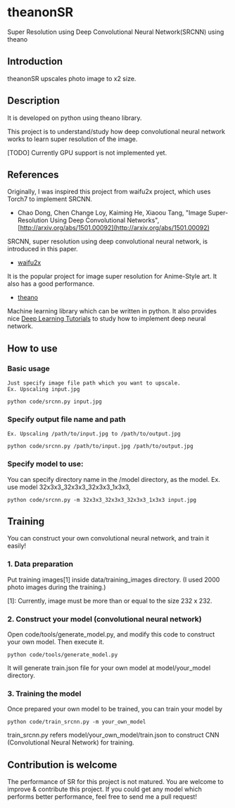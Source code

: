 # theanonSR
Super Resolution using Deep Convolutional Neural Network(SRCNN) using theano

## Introduction
theanonSR upscales photo image to x2 size.


## Description

It is developed on python using theano library.

This project is to understand/study how deep convolutional neural network works
to learn super resolution of the image.

[TODO] Currently GPU support is not implemented yet.

## References
Originally, I was inspired this project from waifu2x project, which uses Torch7 to implement SRCNN.

 - Chao Dong, Chen Change Loy, Kaiming He, Xiaoou Tang, "Image Super-Resolution Using Deep Convolutional Networks",
 [http://arxiv.org/abs/1501.00092](http://arxiv.org/abs/1501.00092)

 SRCNN, super resolution using deep convolutional neural network, is introduced in this paper.

 - [waifu2x](https://github.com/nagadomi/waifu2x)

 It is the popular project for image super resolution for Anime-Style art.
 It also has a good performance.

 - [theano](http://deeplearning.net/software/theano/index.html)

 Machine learning library which can be written in python.
 It also provides nice
 [Deep Learning Tutorials](http://deeplearning.net/tutorial/) to study how to implement deep neural network.

## How to use

### Basic usage
    Just specify image file path which you want to upscale.
    Ex. Upscaling input.jpg
```
python code/srcnn.py input.jpg
```

### Specify output file name and path
    Ex. Upscaling /path/to/input.jpg to /path/to/output.jpg
```
python code/srcnn.py /path/to/input.jpg /path/to/output.jpg
```

### Specify model to use:
   You can specify directory name in the /model directory, as the model.
   Ex. use model 32x3x3_32x3x3_32x3x3_1x3x3,
```
python code/srcnn.py -m 32x3x3_32x3x3_32x3x3_1x3x3 input.jpg
```



## Training

You can construct your own convolutional neural network, and train it easily!

###  1. Data preparation
Put training images[1] inside data/training_images directory.
(I used 2000 photo images during the training.)

[1]: Currently, image must be more than or equal to the size 232 x 232.

###  2. Construct your model (convolutional neural network)
Open code/tools/generate_model.py, and modify this code to construct your own model.
Then execute it.
```
python code/tools/generate_model.py
```

It will generate train.json file for your own model at model/your_model directory.

###  3. Training the model
Once prepared your own model to be trained, you can train your model by
```
python code/train_srcnn.py -m your_own_model
```

train_srcnn.py refers model/your_own_model/train.json to construct CNN (Convolutional Neural Network)
for training.

## Contribution is welcome

The performance of SR for this project is not matured.
You are welcome to improve & contribute this project.
If you could get any model which performs better performance, feel free to send me a pull request!



